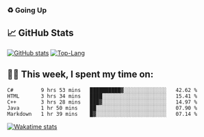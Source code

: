 ### ♻️ Going Up

<!--
**HUGHNew/HUGHNew** is a ✨ _special_ ✨ repository because its `README.md` (this file) appears on your GitHub profile.

Here are some ideas to get you started:

- 🔭 I’m currently working on ...
- 🌱 I’m currently learning ...
- 👯 I’m looking to collaborate on ...
- 🤔 I’m looking for help with ...
- 💬 Ask me about ...
- 📫 How to reach me: ...
- 😄 Pronouns: ...
- ⚡ Fun fact: ...
-->

## 📈 GitHub Stats

[![GitHub stats](https://github-readme-stats.vercel.app/api?username=HUGHNew&theme=onedark)](https://github.com/anuraghazra/github-readme-stats)
[![Top-Lang](https://github-readme-stats.vercel.app/api/top-langs/?username=HUGHNew&theme=onedark&langs_count=8)](https://github.com/anuraghazra/github-readme-stats)

## 👨‍💻 This week, I spent my time on:

<!--START_SECTION:waka-->
```text
C#         9 hrs 53 mins   ██████████▓░░░░░░░░░░░░░░   42.62 % 
HTML       3 hrs 34 mins   ████░░░░░░░░░░░░░░░░░░░░░   15.41 % 
C++        3 hrs 28 mins   ███▓░░░░░░░░░░░░░░░░░░░░░   14.97 % 
Java       1 hr 50 mins    ██░░░░░░░░░░░░░░░░░░░░░░░   07.90 % 
Markdown   1 hr 39 mins    █▓░░░░░░░░░░░░░░░░░░░░░░░   07.14 % 
```
<!--END_SECTION:waka-->

[![Wakatime stats](https://github-readme-stats.vercel.app/api/wakatime?username=HUGHNew&theme=onedark)](https://github.com/anuraghazra/github-readme-stats)

